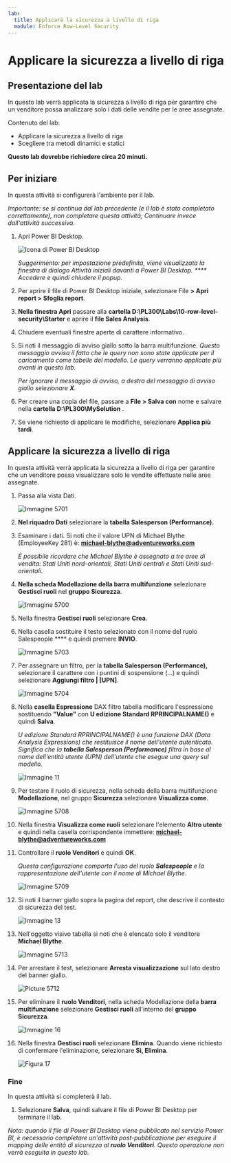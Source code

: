 ```yaml
---
lab:
  title: Applicare la sicurezza a livello di riga
  module: Enforce Row-Level Security
---
```



# **Applicare la sicurezza a livello di riga**

## **Presentazione del lab**

In questo lab verrà applicata la sicurezza a livello di riga per garantire che un venditore possa analizzare solo i dati delle vendite per le aree assegnate.

Contenuto del lab:

- Applicare la sicurezza a livello di riga
- Scegliere tra metodi dinamici e statici

**Questo lab dovrebbe richiedere circa 20 minuti.**

## **Per iniziare**

In questa attività si configurerà l'ambiente per il lab.

*Importante: se si continua dal lab precedente (e il lab è stato completato correttamente), non completare questa attività; Continuare invece dall'attività successiva.*

1. Apri Power BI Desktop.

    ![Icona di Power BI Desktop](Linked_image_Files/02-load-data-with-power-query-in-power-bi-desktop_image1.png)

    *Suggerimento: per impostazione predefinita, viene visualizzata la finestra di dialogo Attività iniziali davanti a Power BI Desktop. **** Accedere e quindi chiudere il popup.*

1. Per aprire il file di Power BI Desktop iniziale, selezionare File **> Apri report > Sfoglia report**.

1. **Nella finestra Apri** passare alla **cartella D:\PL300\Labs\10-row-level-security\Starter** e aprire il **file Sales Analysis**.

1. Chiudere eventuali finestre aperte di carattere informativo.

1. Si noti il messaggio di avviso giallo sotto la barra multifunzione. *Questo messaggio avvisa il fatto che le query non sono state applicate per il caricamento come tabelle del modello. Le query verranno applicate più avanti in questo lab.*
    
    *Per ignorare il messaggio di avviso, a destra del messaggio di avviso giallo selezionare **X**.*

1. Per creare una copia del file, passare a **File > Salva con** nome e salvare nella **cartella D:\PL300\MySolution** .

1. Se viene richiesto di applicare le modifiche, selezionare **Applica più tardi**.

## **Applicare la sicurezza a livello di riga**

In questa attività verrà applicata la sicurezza a livello di riga per garantire che un venditore possa visualizzare solo le vendite effettuate nelle aree assegnate.

1. Passa alla vista Dati.

   ![Immagine 5701](Linked_image_Files/04-configure-data-model-in-power-bi-desktop-advanced_image20.png)

1. **Nel riquadro Dati** selezionare la **tabella Salesperson (Performance).**


1. Esaminare i dati. Si noti che il valore UPN di Michael Blythe (EmployeeKey 281) è: **michael-blythe@adventureworks.com**
    
    *È possibile ricordare che Michael Blythe è assegnato a tre aree di vendita: Stati Uniti nord-orientali, Stati Uniti centrali e Stati Uniti sud-orientali.*

1. **Nella scheda Modellazione della barra multifunzione** selezionare **Gestisci ruoli** nel **gruppo Sicurezza**.

    ![Immagine 5700](Linked_image_Files/04-configure-data-model-in-power-bi-desktop-advanced_image21.png)

1. Nella finestra **Gestisci ruoli** selezionare **Crea**.

1. Nella casella sostituire il testo selezionato con il nome del ruolo Salespeople **** e quindi premere **INVIO**.

   ![Immagine 5703](Linked_image_Files/04-configure-data-model-in-power-bi-desktop-advanced_image23.png)

1. Per assegnare un filtro, per la **tabella Salesperson (Performance),** selezionare il carattere con i puntini di sospensione (...) e quindi selezionare **Aggiungi filtro \| [UPN]**.

   ![Immagine 5704](Linked_image_Files/04-configure-data-model-in-power-bi-desktop-advanced_image24.png)

1. Nella **casella Espressione** DAX filtro tabella modificare l'espressione sostituendo **"Value"** con **U edizione Standard RPRINCIPALNAME()** e quindi **Salva**.
    
    *U edizione Standard RPRINCIPALNAME() è una funzione DAX (Data Analysis Expressions) che restituisce il nome dell'utente autenticato. Significa che la **tabella Salesperson (Performance)** filtra in base al nome dell'entità utente (UPN) dell'utente che esegue una query sul modello.*

   ![Immagine 11](Linked_image_Files/04-configure-data-model-in-power-bi-desktop-advanced_image25.png)

1. Per testare il ruolo di sicurezza, nella scheda della barra multifunzione **Modellazione**, nel gruppo **Sicurezza** selezionare **Visualizza come**.

   ![Immagine 5708](Linked_image_Files/04-configure-data-model-in-power-bi-desktop-advanced_image27.png)

1. Nella finestra **Visualizza come ruoli** selezionare l'elemento **Altro utente** e quindi nella casella corrispondente immettere: **michael-blythe@adventureworks.com**

1. Controllare il **ruolo Venditori** e quindi **OK**.
    
    *Questa configurazione comporta l'uso del ruolo **Salespeople** e la rappresentazione dell'utente con il nome di Michael Blythe.*

   ![Immagine 5709](Linked_image_Files/04-configure-data-model-in-power-bi-desktop-advanced_image28.png)

1. Si noti il banner giallo sopra la pagina del report, che descrive il contesto di sicurezza del test.

   ![Immagine 13](Linked_image_Files/04-configure-data-model-in-power-bi-desktop-advanced_image30.png)

1. Nell'oggetto visivo tabella si noti che è elencato solo il venditore **Michael Blythe**.

   ![Immagine 5713](Linked_image_Files/04-configure-data-model-in-power-bi-desktop-advanced_image31.png)

1. Per arrestare il test, selezionare **Arresta visualizzazione** sul lato destro del banner giallo.

   ![Picture 5712](Linked_image_Files/04-configure-data-model-in-power-bi-desktop-advanced_image32.png)

1. Per eliminare il **ruolo Venditori**, nella scheda Modellazione della **barra multifunzione** selezionare **Gestisci ruoli** all'interno del **gruppo Sicurezza**.

   ![Immagine 16](Linked_image_Files/04-configure-data-model-in-power-bi-desktop-advanced_image33.png)

1. Nella finestra **Gestisci ruoli** selezionare **Elimina**. Quando viene richiesto di confermare l'eliminazione, selezionare **Sì, Elimina**.

   ![Figura 17](Linked_image_Files/04-configure-data-model-in-power-bi-desktop-advanced_image34.png)

### **Fine**

In questa attività si completerà il lab.

1. Selezionare **Salva**, quindi salvare il file di Power BI Desktop per terminare il lab.

*Nota: quando il file di Power BI Desktop viene pubblicato nel servizio Power BI, è necessario completare un'attività post-pubblicazione per eseguire il mapping delle entità di sicurezza al **ruolo Venditori**. Questa operazione non verrà eseguita in questo lab.*
